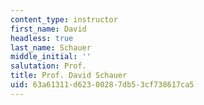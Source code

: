 ```yaml
---
content_type: instructor
first_name: David
headless: true
last_name: Schauer
middle_initial: ''
salutation: Prof.
title: Prof. David Schauer
uid: 63a61311-d623-0028-7db5-3cf738617ca5
---
```


